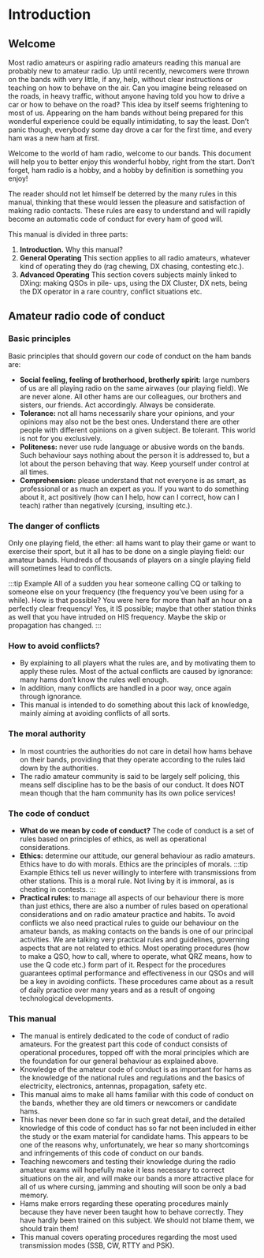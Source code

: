 # Introduction

## Welcome

Most radio amateurs or aspiring radio amateurs reading this manual are probably new to amateur radio. Up until recently, newcomers were thrown on the bands with very little, if any, help, without clear instructions or teaching on how to behave on the air. Can you imagine being released on the roads, in heavy traffic, without anyone having told you how to drive a car or how to behave on the road? This idea by itself seems frightening to most of us. Appearing on the ham bands without being prepared for this wonderful experience could be equally intimidating, to say the least. Don’t panic though, everybody some day drove a car for the first time, and every ham was a new ham at first.

Welcome to the world of ham radio, welcome to our bands. This document will help you to better enjoy this wonderful hobby, right from the start. Don’t forget, ham radio is a hobby, and a hobby by definition is something you enjoy!

The reader should not let himself be deterred by the many rules in this manual, thinking that these would lessen the pleasure and satisfaction of making radio contacts. These rules are easy to understand and will rapidly become an automatic code of conduct for every ham of good will.

This manual is divided in three parts:

1.  **Introduction.** Why this manual?
2.  **General Operating** This section applies to all radio amateurs, whatever kind of operating they do (rag chewing, DX chasing, contesting etc.).
3.  **Advanced Operating** This section covers subjects mainly linked to DXing: making QSOs in pile- ups, using the DX Cluster, DX nets, being the DX operator in a rare country, conflict situations etc.

## Amateur radio code of conduct

### Basic principles

Basic principles that should govern our code of conduct on the ham bands are:

- **Social feeling, feeling of brotherhood, brotherly spirit:** large numbers of us are all playing radio on the same airwaves (our playing field). We are never alone. All other hams are our colleagues, our brothers and sisters, our friends. Act accordingly. Always be considerate.
- **Tolerance:** not all hams necessarily share your opinions, and your opinions may also not be the best ones. Understand there are other people with different opinions on a given subject. Be tolerant. This world is not for you exclusively.
- **Politeness:** never use rude language or abusive words on the bands. Such behaviour says nothing about the person it is addressed to, but a lot about the person behaving that way. Keep yourself under control at all times.
- **Comprehension:** please understand that not everyone is as smart, as professional or as much an expert as you. If you want to do something about it, act positively (how can I help, how can I correct, how can I teach) rather than negatively (cursing, insulting etc.).

### The danger of conflicts

Only one playing field, the ether: all hams want to play their game or want to exercise their sport, but it all has to be done on a single playing field: our amateur bands. Hundreds of thousands of players on a single playing field will sometimes lead to conflicts.

:::tip Example
All of a sudden you hear someone calling CQ or talking to someone else on your frequency (the frequency you’ve been using for a while). How is that possible? You were here for more than half an hour on a perfectly clear frequency! Yes, it IS possible; maybe that other station thinks as well that you have intruded on HIS frequency. Maybe the skip or propagation has changed.
:::

### How to avoid conflicts?

- By explaining to all players what the rules are, and by motivating them to apply these rules. Most of the actual conflicts are caused by ignorance: many hams don’t know the rules well enough.
- In addition, many conflicts are handled in a poor way, once again through ignorance.
- This manual is intended to do something about this lack of knowledge, mainly aiming at avoiding conflicts of all sorts.

### The moral authority

- In most countries the authorities do not care in detail how hams behave on their bands, providing that they operate according to the rules laid down by the authorities.
- The radio amateur community is said to be largely self policing, this means self discipline has to be the basis of our conduct. It does NOT mean though that the ham community has its own police services!

### The code of conduct

- **What do we mean by code of conduct?** The code of conduct is a set of rules based on principles of ethics, as well as operational considerations.
- **Ethics:** determine our attitude, our general behaviour as radio amateurs. Ethics have to do with morals. Ethics are the principles of morals.
  :::tip Example
  Ethics tell us never willingly to interfere with transmissions from other stations. This is a moral rule. Not living by it is immoral, as is cheating in contests.
  :::
- **Practical rules:** to manage all aspects of our behaviour there is more than just ethics, there are also a number of rules based on operational considerations and on radio amateur practice and habits. To avoid conflicts we also need practical rules to guide our behaviour on the amateur bands, as making contacts on the bands is one of our principal activities. We are talking very practical rules and guidelines, governing aspects that are not related to ethics. Most operating procedures (how to make a QSO, how to call, where to operate, what QRZ means, how to use the Q code etc.) form part of it. Respect for the procedures guarantees optimal performance and effectiveness in our QSOs and will be a key in avoiding conflicts. These procedures came about as a result of daily practice over many years and as a result of ongoing technological developments.

### This manual

- The manual is entirely dedicated to the code of conduct of radio amateurs. For the greatest part this code of conduct consists of operational procedures, topped off with the moral principles which are the foundation for our general behaviour as explained above.
- Knowledge of the amateur code of conduct is as important for hams as the knowledge of the national rules and regulations and the basics of electricity, electronics, antennas, propagation, safety etc.
- This manual aims to make all hams familiar with this code of conduct on the bands, whether they are old timers or newcomers or candidate hams.
- This has never been done so far in such great detail, and the detailed knowledge of this code of conduct has so far not been included in either the study or the exam material for candidate hams. This appears to be one of the reasons why, unfortunately, we hear so many shortcomings and infringements of this code of conduct on our bands.
- Teaching newcomers and testing their knowledge during the radio amateur exams will hopefully make it less necessary to correct situations on the air, and will make our bands a more attractive place for all of us where cursing, jamming and shouting will soon be only a bad memory.
- Hams make errors regarding these operating procedures mainly because they have never been taught how to behave correctly. They have hardly been trained on this subject. We should not blame them, we should train them!
- This manual covers operating procedures regarding the most used transmission modes (SSB, CW, RTTY and PSK).

